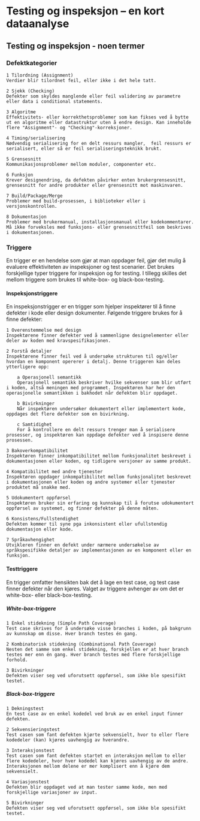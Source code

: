 # Testing og inspeksjon – en kort dataanalyse

## Testing og inspeksjon - noen termer

### Defektkategorier

	1 Tilordning (Assignment)
	Verdier blir tilordnet feil, eller ikke i det hele tatt.

	2 Sjekk (Checking)
	Defekter som skyldes manglende eller feil validering av parametre eller data i conditional statements.

	3 Algoritme
	Effektivitets- eller korrekthetsproblemer som kan fikses ved å bytte ut en algoritme eller datastruktur uten å endre design. Kan inneholde flere "Assignment"- og "Checking"-korreksjoner.

	4 Timing/serialisering
	Nødvendig serialisering for en delt ressurs mangler,  feil ressurs er serialisert, eller så er feil serialiseringsteknikk brukt.

	5 Grensesnitt
	Kommunikasjonsproblemer mellom moduler, componenter etc.

	6 Funksjon
	Krever designendring, da defekten påvirker enten brukergrensesnitt, grensesnitt for andre produkter eller grensesnitt mot maskinvaren.

	7 Build/Package/Merge
	Problemer med build-prosessen, i biblioteker eller i versjonskontrollen.

	8 Dokumentasjon
	Problemer med brukermanual, installasjonsmanual eller kodekommentarer. Må ikke forveksles med funksjons- eller grensesnittfeil som beskrives i dokumentasjonen.


### Triggere
En trigger er en hendelse som gjør at man oppdager feil, gjør det mulig å evaluere effektiviteten av inspeksjoner og test scenarier. Det brukes forskjellige typer triggere for inspeksjon og for testing. I tillegg skilles det mellom triggere som brukes til white-box- og black-box-testing. 

#### Inspeksjonstriggere
En inspeksjonstrigger er en trigger som hjelper inspektører til å finne defekter i kode eller design dokumenter. Følgende triggere brukes for å finne defekter: 

	1 Overenstemmelse med design
	Inspektørene finner defekter ved å sammenligne designelementer eller deler av koden med kravspesifikasjonen.

	2 Forstå detaljer
	Inspektørene finner feil ved å undersøke strukturen til og/eller hvordan en komponent opererer i detalj. Denne triggeren kan deles ytterligere opp:

		a Operasjonell semantikk
		Operasjonell semantikk beskriver hvilke sekvenser som blir utført i koden, altså meningen med programmet. Inspektøren har her den operasjonelle semantikken i bakhodet når defekten blir oppdaget.

		b Bivirkninger
		Når inspektøren undersøker dokumentert eller implementert kode, oppdages det flere defekter som en bivirkning.

		c Samtidighet
		For å kontrollere en delt ressurs trenger man å serialisere prosesser, og inspektøren kan oppdage defekter ved å inspisere denne prosessen.

	3 Bakoverkompatibilitet
	Inspektøren finner inkompatibilitet mellom funksjonalitet beskrevet i dokumentasjonen eller koden, og tidligere versjoner av samme produkt. 

	4 Kompatibilitet med andre tjenester
	Inspektøren oppdager inkompatibilitet mellom funksjonalitet beskrevet i dokumentasjonen eller koden og andre systemer eller tjenester produktet må snakke med.

	5 Udokumentert oppførsel
	Inspektøren bruker sin erfaring og kunnskap til å forutse udokumentert oppførsel av systemet, og finner defekter på denne måten.

	6 Konsistens/Fullstendighet
	Defekten kommer til syne pga inkonsistent eller ufullstendig dokumentasjon eller kode. 

	7 Språkavhengighet
	Utvikleren finner en defekt under nærmere undersøkelse av språkspesifikke detaljer av implementasjonen av en komponent eller en funksjon.

#### Testtriggere
En trigger omfatter hensikten bak det å lage en test case, og test case finner defekter når den kjøres. Valget av triggere avhenger av om det er white-box- eller black-box-testing.

##### White-box-triggere

	1 Enkel stidekning (Simple Path Coverage)
	Test case skrives for å undersøke visse branches i koden, på bakgrunn av kunnskap om disse. Hver branch testes én gang.

	2 Kombinatorisk stidekning (Combinational Path Coverage)
	Nesten det samme som enkel stidekning, forskjellen er at hver branch testes mer enn én gang. Hver branch testes med flere forskjellige forhold.

	3 Bivirkninger
	Defekten viser seg ved uforutsett oppførsel, som ikke ble spesifikt testet.

##### Black-box-triggere

	1 Dekningstest
	En test case av en enkel kodedel ved bruk av en enkel input finner defekten. 

	2 Sekvensieringstest
	Test casen som fant defekten kjørte sekvensielt, hvor to eller flere kodedeler (kan) kjøres uavhengig av hverandre.

	3 Interaksjonstest
	Test casen som fant defekten startet en interaksjon mellom to eller flere kodedeler, hvor hver kodedel kan kjøres uavhengig av de andre. Interaksjonen mellom delene er mer komplisert enn å kjøre dem sekvensielt.

	4 Variasjonstest
	Defekten blir oppdaget ved at man tester samme kode, men med forskjellige variasjoner av input. 

	5 Bivirkninger
	Defekten viser seg ved uforutsett oppførsel, som ikke ble spesifikt testet.




